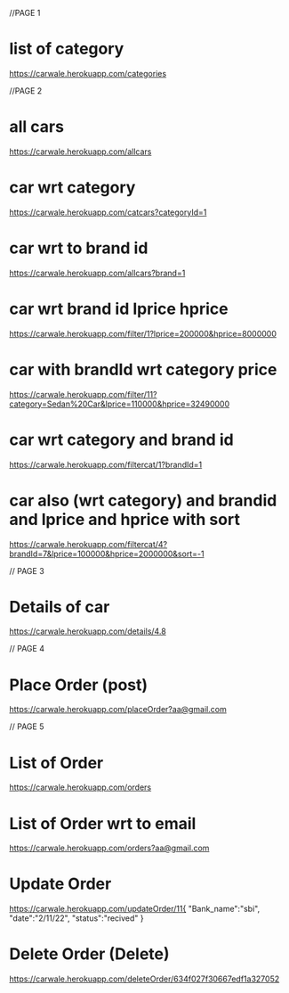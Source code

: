  //PAGE 1
# list of category
https://carwale.herokuapp.com/categories

//PAGE 2
# all cars
https://carwale.herokuapp.com/allcars
# car wrt category
https://carwale.herokuapp.com/catcars?categoryId=1
# car wrt to brand id <Done>
https://carwale.herokuapp.com/allcars?brand=1
# car wrt brand id  lprice hprice <Done>
https://carwale.herokuapp.com/filter/1?lprice=200000&hprice=8000000

# car with brandId wrt category price
https://carwale.herokuapp.com/filter/11?category=Sedan%20Car&lprice=110000&hprice=32490000
# car wrt category and brand id
https://carwale.herokuapp.com/filtercat/1?brandId=1


# car also (wrt category) and brandid and lprice and hprice with sort
https://carwale.herokuapp.com/filtercat/4?brandId=7&lprice=100000&hprice=2000000&sort=-1

// PAGE 3

# Details of car
https://carwale.herokuapp.com/details/4.8


// PAGE 4
  
# Place Order (post)
https://carwale.herokuapp.com/placeOrder?aa@gmail.com
  

// PAGE 5

# List of Order
https://carwale.herokuapp.com/orders

# List of Order wrt to email
https://carwale.herokuapp.com/orders?aa@gmail.com
# Update Order
https://carwale.herokuapp.com/updateOrder/11{
    "Bank_name":"sbi",
    "date":"2/11/22",
    "status":"recived"
}
# Delete Order (Delete)
https://carwale.herokuapp.com/deleteOrder/634f027f30667edf1a327052
